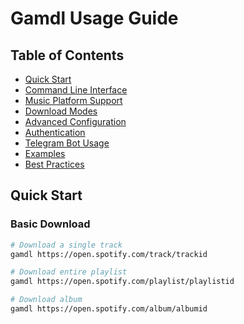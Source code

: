 # Gamdl Usage Guide

## Table of Contents
- [Quick Start](#quick-start)
- [Command Line Interface](#command-line-interface)
- [Music Platform Support](#music-platform-support)
- [Download Modes](#download-modes)
- [Advanced Configuration](#advanced-configuration)
- [Authentication](#authentication)
- [Telegram Bot Usage](#telegram-bot-usage)
- [Examples](#examples)
- [Best Practices](#best-practices)

## Quick Start

### Basic Download
```bash
# Download a single track
gamdl https://open.spotify.com/track/trackid

# Download entire playlist
gamdl https://open.spotify.com/playlist/playlistid

# Download album
gamdl https://open.spotify.com/album/albumid
